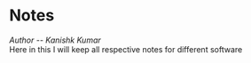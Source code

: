 # Notes
_Author -- Kanishk Kumar_<br>
Here in this I will keep all respective notes for different software
